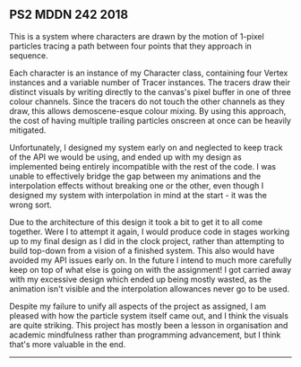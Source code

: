 ## PS2 MDDN 242 2018

This is a system where characters are drawn by the motion of 1-pixel particles
tracing a path between four points that they approach in sequence.

Each character is an instance of my Character class, containing four Vertex instances and a variable number of Tracer instances.
The tracers draw their distinct visuals by writing directly to the canvas's pixel buffer in one of three colour channels. Since the tracers do not touch the other channels as they draw, this allows demoscene-esque colour mixing.
By using this approach, the cost of having multiple trailing particles onscreen at once can be heavily mitigated.

Unfortunately, I designed my system early on and neglected to keep track of the API we would be using, and ended up with my design as implemented being entirely incompatible with the rest of the code.
I was unable to effectively bridge the gap between my animations and the interpolation effects without breaking one or the other, even though I designed my system with interpolation in mind at the start - it was the wrong sort.


Due to the architecture of this design it took a bit to get it to all come together. Were I to attempt it again, I would produce code in stages working up to my final design as I did in the clock project, rather than attempting to build top-down from a vision of a finished system. This also would have avoided my API issues early on.
In the future I intend to much more carefully keep on top of what else is going on with the assignment! I got carried away with my excessive design which ended up being mostly wasted, as the animation isn't visible and the interpolation allowances never go to be used.

Despite my failure to unify all aspects of the project as assigned, I am pleased with how the particle system itself came out, and I think the visuals are quite striking. This project has mostly been a lesson in organisation and academic mindfulness rather than programming advancement, but I think that's more valuable in the end.

---
